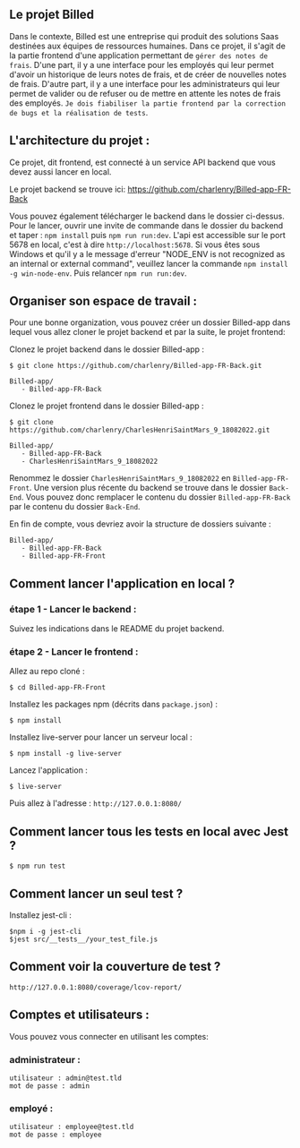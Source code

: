 ## Le projet Billed
Dans le contexte, Billed est une entreprise qui produit des solutions Saas destinées aux équipes de ressources humaines. Dans ce projet, il s'agit de la partie frontend d'une application permettant de `gérer des notes de frais`. D'une part, il y a une interface pour les employés qui leur permet d'avoir un historique de leurs notes de frais, et de créer de nouvelles notes de frais. D'autre part, il y a une interface pour les administrateurs qui leur permet de valider ou de refuser ou de mettre en attente les notes de frais des employés. `Je dois fiabiliser la partie frontend par la correction de bugs et la réalisation de tests`.


## L'architecture du projet :
Ce projet, dit frontend, est connecté à un service API backend que vous devez aussi lancer en local.

Le projet backend se trouve ici: https://github.com/charlenry/Billed-app-FR-Back

Vous pouvez également télécharger le backend dans le dossier ci-dessus. Pour le lancer, ouvrir une invite de commande dans le dossier du backend et taper : `npm install` puis `npm run run:dev`. L'api est accessible sur le port 5678 en local, c'est à dire `http://localhost:5678`. Si vous êtes sous Windows et qu'il y a le message d'erreur "NODE_ENV is not recognized as an internal or external command", veuillez lancer la commande `npm install -g win-node-env`. Puis relancer `npm run run:dev`.

## Organiser son espace de travail :
Pour une bonne organization, vous pouvez créer un dossier Billed-app dans lequel vous allez cloner le projet backend et par la suite, le projet frontend:

Clonez le projet backend dans le dossier Billed-app :
```
$ git clone https://github.com/charlenry/Billed-app-FR-Back.git
```

```
Billed-app/
   - Billed-app-FR-Back
```

Clonez le projet frontend dans le dossier Billed-app :
```
$ git clone https://github.com/charlenry/CharlesHenriSaintMars_9_18082022.git
```

```
Billed-app/
   - Billed-app-FR-Back
   - CharlesHenriSaintMars_9_18082022
```
Renommez le dossier `CharlesHenriSaintMars_9_18082022` en `Billed-app-FR-Front`.
Une version plus récente du backend se trouve dans le dossier `Back-End`. Vous pouvez donc remplacer le contenu du dossier `Billed-app-FR-Back` par le contenu du dossier `Back-End`.

En fin de compte, vous devriez avoir la structure de dossiers suivante :
```
Billed-app/
   - Billed-app-FR-Back
   - Billed-app-FR-Front
```

## Comment lancer l'application en local ?

### étape 1 - Lancer le backend :

Suivez les indications dans le README du projet backend.

### étape 2 - Lancer le frontend :

Allez au repo cloné :
```
$ cd Billed-app-FR-Front
```

Installez les packages npm (décrits dans `package.json`) :
```
$ npm install
```

Installez live-server pour lancer un serveur local :
```
$ npm install -g live-server
```

Lancez l'application :
```
$ live-server
```

Puis allez à l'adresse : `http://127.0.0.1:8080/`


## Comment lancer tous les tests en local avec Jest ?

```
$ npm run test
```

## Comment lancer un seul test ?

Installez jest-cli :

```
$npm i -g jest-cli
$jest src/__tests__/your_test_file.js
```

## Comment voir la couverture de test ?

`http://127.0.0.1:8080/coverage/lcov-report/`

## Comptes et utilisateurs :

Vous pouvez vous connecter en utilisant les comptes:

### administrateur : 
```
utilisateur : admin@test.tld 
mot de passe : admin
```
### employé :
```
utilisateur : employee@test.tld
mot de passe : employee
```
